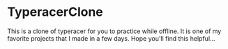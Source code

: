 # TyperacerClone
This is a clone of typeracer for you to practice while offline.
It is one of my favorite projects that I made in a few days.
Hope you'll find this helpful...
